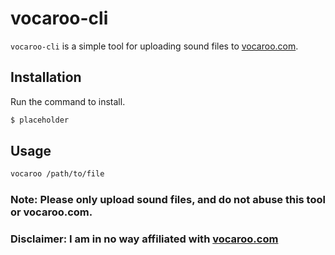 # vocaroo-cli

`vocaroo-cli` is a simple tool for uploading sound files to [vocaroo.com]("https://vocaroo.com/?upload").

## Installation

Run the command to install.

```sh
$ placeholder
```

## Usage

```sh
vocaroo /path/to/file
```

### Note: Please only upload sound files, and do not abuse this tool or vocaroo.com.

### Disclaimer: I am in no way affiliated with [vocaroo.com](https://vocaroo.com/)
